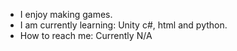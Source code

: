 - I enjoy making games.
- I am currently learning: Unity c#, html and python.
- How to reach me: Currently N/A
<!---
stanzawest/stanzawest is a ✨ special ✨ repository because its `README.md` (this file) appears on your GitHub profile.
You can click the Preview link to take a look at your changes.
--->
